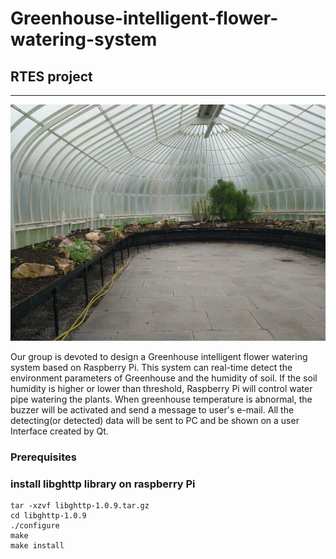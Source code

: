 # Greenhouse-intelligent-flower-watering-system

## RTES project
------------

![image](https://github.com/Su996/Greenhouse-intelligent-flower-watering-system/blob/main/images/GreenHouse.png)

Our group is devoted to design a Greenhouse intelligent flower watering system based on Raspberry Pi. This system can real-time detect the environment parameters of Greenhouse and the humidity of soil. If the soil humidity is higher or lower than threshold, Raspberry Pi will control water pipe watering the plants. When greenhouse temperature is abnormal, the buzzer will be activated and send a message to user's e-mail. All the detecting(or detected) data will be sent to PC and be shown on a user Interface created by Qt.

### Prerequisites

### install libghttp library on raspberry Pi
```
tar -xzvf libghttp-1.0.9.tar.gz
cd libghttp-1.0.9
./configure
make
make install
```
